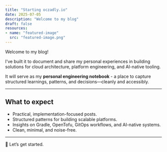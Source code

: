 ```yaml
---
title: "Starting oczadly.io"
date: 2025-07-05
description: "Welcome to my blog"
draft: false
resources:
- name: "featured-image"
  src: "featured-image.png"
---
```


Welcome to my blog!

I've built it to document and share my personal experiences in building solutions for cloud architecture, platform engineering, and AI-native tooling.

It will serve as my **personal engineering notebook** - a place to capture structured learnings, patterns, and decisions—cleanly and accessibly.

---

## What to expect

- Practical, implementation-focused posts.
- Structured patterns for building scalable platforms.
- Insights on Gradle, OpenTofu, GitOps workflows, and AI-native systems.
- Clean, minimal, and noise-free.

---

🚀 Let’s get started.
